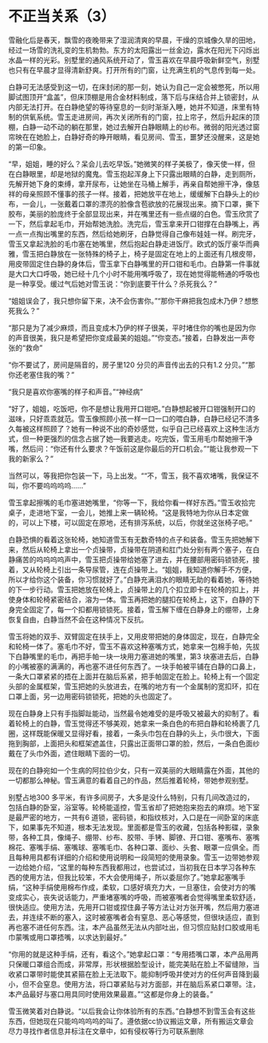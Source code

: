 # 不正当关系（3）

雪融化后是春天，飘雪的夜晚带来了湿润清爽的早晨，干燥的京城像久旱的田地，经过一场雪的洗礼变的生机勃勃。东方的太阳露出一丝金边，露水在阳光下闪烁出水晶一样的光彩。别墅里的通风系统开动了，雪玉喜欢在早晨呼吸新鲜空气，别墅也只有在早晨才显得清新舒爽。打开所有的门窗，让充满生机的气息传到每一处。

白静可无法感受到这一切，在床封闭的那一刻，她认为自己一定会被憋死，所以用脚试图顶开“盒盖”，但床顶棚是用合金材料制成，落下后与床结合并上锁密封，从内部无法打开。在白静绝望的等待窒息的一刻时渐渐入睡，她并不知道，床里有特制的供氧系统。雪玉走进房间，再次关闭所有的门窗，拉上帘子，然后升起床的顶棚，白静一动不动的躺在那里，她过去解开白静眼睛上的纱布。微弱的阳光透过窗帘映在在她脸上，白静好奇的睁开眼睛，看见房间、雪玉，噩梦还没醒来，这是她的第一印象。

“早，姐姐，睡的好么？呆会儿去吃早饭。”她微笑的样子美极了，像天使一样，但在白静眼里，却是地狱的魔鬼。雪玉抱起浑身上下只露出眼睛的白静，走到厕所，先解开她下身的束缚，拿开尿布，让她坐在马桶上解手，再亲自帮她擦干净，像慈祥的母亲照顾不懂事的孩子一样。接着，把她放平在地上，缓缓解下白静头上的纱布，一会儿，一张戴着口罩的漂亮的脸像含苞欲放的花展现出来。摘下口罩，撕下胶布，美丽的脸庞终于全部显现出来，并在嘴里还有一些点缀的白色。雪玉欣赏了一下，然后拿起毛巾，开始帮她洗脸。洗完后，雪玉拿来开口钳撑在白静嘴上，再一点一点掏出嘴里的东西，然后给她刷牙，白静觉得自己像布娃娃一样。刷完牙，雪玉又拿起洗脸的毛巾塞在她嘴里，然后抱起白静走进饭厅。欧式的饭厅豪华而典雅，雪玉把白静放在一张特殊的椅子上，椅子是固定在地上的上面还有几根皮带，用皮带固定住白静的身体后，雪玉拿下白静嘴里的开口钳和毛巾。白静第一件事就是大口大口呼吸，她已经十几个小时不能用嘴呼吸了，现在她觉得能畅通的呼吸也是一种享受。缓过气后她对雪玉说：“你到底要干什么？杀死我么？”

“姐姐误会了，我只想你留下来，决不会伤害你。”“那你干麻把我包成木乃伊？想憋死我么？”

“那只是为了减少麻烦，而且变成木乃伊的样子很美，平时堵住你的嘴也是因为你的声音很美，我只是希望把你变成最美的姐姐。”“你变态。”接着，白静发出一声夸张的“救命”

“你不要试了，房间是隔音的，房子里120 分贝的声音传出去的只有1.2 分贝。”“那你还老塞住我的嘴？”

“我只是喜欢你塞嘴的样子和声音。”“神经病”

“好了，姐姐，吃饭吧，你不是想让我用开口钳吧。”白静想起被开口钳强制开口的滋味，只好乖乖就范。雪玉像照顾小孩一样一口一口的喂白静，白静已经记不清多久每被这样照顾了？她有一种说不出的奇妙感觉，似乎自己已经喜欢上这种生活方式，但一种更强烈的信念占据了她—我要逃走。吃完饭，雪玉用毛巾帮她擦干净嘴，然后问：“你还有什么要求？午饭前这是你最后的开口机会。”“能让我参观一下我的新家么？”

当然可以，等我把你包装一下，马上出发。““不，雪玉，我不喜欢堵嘴，我保证不叫，你不要呜呜呜呜……”

雪玉拿起擦嘴的毛巾塞进她嘴里，“你等一下，我给你看一样好东西。”雪玉收拾完桌子，走进地下室，一会儿，她推上来一辆轮椅。“这是我特地为你从日本定做的，可以上下楼，可以固定在原地，还有排泻系统，以后，你就坐这张椅子吧。”

白静恐惧的看着这张轮椅，她知道雪玉有无数奇特的点子和装备。雪玉先把她解下来，然后从轮椅上拿出一个贞操带，贞操带在阴道和肛门处分别有两个塞子，在白静痛苦的呜呜呜呜声中，雪玉把贞操带给她塞了进去，并在腰部用密码锁锁死，接着，又从轮椅上引出一条导尿管，连在贞操带上。“姐姐，我知道你解手不方便，所以才给你这个装备，你习惯就好了。”白静充满泪水的眼睛无助的看着她，等待她的下一步行动。雪玉把她放在轮椅上，贞操带上的几个扣立即卡在轮椅的扣上，并使身体和轮椅紧密结合，溶为一体。雪玉再把她的腿扣在轮椅上，这下，白静的下身完全固定了，每一个扣都用锁锁死。接着，雪玉解下缠在白静身上的绷带，上身恢复自由，白静当然不会在这种情况下反抗。

雪玉将她的双手、双臂固定在扶手上，又用皮带把她的身体固定，现在，白静完全和轮椅一体了。塞毛巾不好，雪玉不喜欢这种塞嘴方式，她拿来一包棉手帕，先拔下白静嘴里的毛巾，再把手帕一块一块用力塞进她的嘴里，第3 块塞进去后，白静的小嘴被塞的满满的，再也塞不进任何东西了。一块手帕被平铺在白静的口鼻上，一条大口罩紧紧的捂在上面并在脑后系紧，把手帕固定在脸上。轮椅上有一个固定头部的金属框架，雪玉把她的头放进去，在嘴的地方有一个金属制的宽扣环，扣在口罩上面，另一边用密码锁锁死，把她的头也固定了。

现在白静身上只有手指脚趾能动，当然最令她难受的是呼吸又被最大的抑制了。看着轮椅上的白静，雪玉觉得还不够美观，她拿来一条白色的布把白静和轮椅裹了几圈，这样既能保暖又显得好看，接着，一条头巾包在白静的头上，头巾很大，下面拖到胸部，上面把头和框架遮盖住，只露出正面带口罩的脸，然后，一条白色面纱戴在了头巾外面，遮住眼睛下面的一切。

现在的白静宛如一个生病的阿拉伯少女，只有一双美丽的大眼睛露在外面，其他的一切都那么神秘。雪玉满意的看着自己的作品，然后推着轮椅，带她参观别墅。

别墅占地300 多平米，有许多间房子，大多是没什么特别，只有几间改造过的，包括白静的卧室，浴室等。轮椅能遥控，雪玉省却了把她抱来抱去的麻烦。地下室是最严密的地方，一共有6 道锁，密码锁，和指纹核对，入口是在一间卧室的床底下，如果事先不知道，根本无法发现。里面都是雪玉的收藏，包括各种影碟，录象带，各种工具，像绳子、绷带、纱布、胶带、手铐、脚镣、开口钳、塞嘴布、塞嘴棉花、塞嘴手绢、塞嘴球、塞嘴毛巾、各种口罩、面纱、头套、眼罩一应俱全。而且每种用具都有详细的介绍和使用说明和一段简短的使用录象。雪玉一边带她参观一边给她介绍，“这里的每种东西我都用过，也尝试过，当初我在日本学习各种东西的使用方法，但我比较笨，不大会使用绳子，所以委屈你了。”她拿起塞嘴手绢，“这种手绢使用棉布作成，柔软，口感好填充力大，一旦塞住，会使对方的嘴变成实心，丧失说话能力，严重堵塞嘴的呼吸，而被塞嘴者会觉得嘴里柔软舒适，很快适应。使用方法，先用开口钳或捏住鼻子等方法让对方张开嘴，然后用力塞进去，并连续不断的塞入，这时被塞嘴者会有窒息、恶心等感觉，但很块适应，直到再也塞不进任何东西。注，本产品虽然无法从内部吐出，但习惯应贴封口胶或用毛巾蒙嘴或用口罩捂嘴，以求达到最好。”

“你用的就是这种手绢，还有，看这个。”她拿起口罩：“专用捂嘴口罩，本产品用两只保暖口罩组合而成，非常厚，形状根据脸型设计，能完美贴在脸上不留缝隙，当收紧口罩带时能使其紧箍在脸上无法取下。能抑制呼吸并使对方的任何声音降到最小，但不会窒息。使用方法，将口罩紧贴与对方面部，并在脑后系紧口罩带。注，本产品最好与塞口用具同时使用效果最嘉。”“这都是你身上的装备。”

雪玉微笑着对白静说。“以后我会让你体验所有的东西。”白静想不到雪玉会有这些东西，但她现在只能呜呜呜呜的叫了。遵依据cc协议搬运文章，所有搬运文章会尽力寻找作者信息并标注在文章中，如有侵权等行为可联系删除

